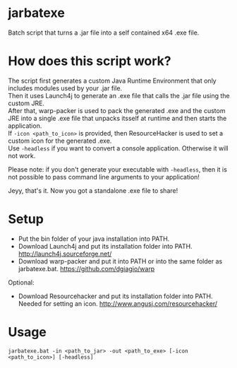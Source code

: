 # jarbatexe
Batch script that turns a .jar file into a self contained x64 .exe file.

# How does this script work?
The script first generates a custom Java Runtime Environment that only includes modules used by your .jar file. <br>
Then it uses Launch4j to generate an .exe file that calls the .jar file using the custom JRE. <br>
After that, warp-packer is used to pack the generated .exe and the custom JRE into a single .exe file that unpacks itsself at runtime and then starts the application. <br>
If ```-icon <path_to_icon>``` is provided, then ResourceHacker is used to set a custom icon for the generated .exe. <br>
Use ```-headless``` if you want to convert a console application. Otherwise it will not work.<br>

Please note: if you don't generate your executable with ```-headless```, then it is not possible to pass command line arguments to your application!

Jeyy, that's it. Now you got a standalone .exe file to share!

# Setup
* Put the bin folder of your java installation into PATH.<br>
* Download Launch4j and put its installation folder into PATH. http://launch4j.sourceforge.net/ <br>
* Download warp-packer and put it into PATH or into the same folder as jarbatexe.bat. https://github.com/dgiagio/warp <br>

Optional: <br>
* Download Resourcehacker and put its installation folder into PATH. Needed for setting an icon. http://www.angusj.com/resourcehacker/ <br>

# Usage
```
jarbatexe.bat -in <path_to_jar> -out <path_to_exe> [-icon <path_to_icon>] [-headless]
```
